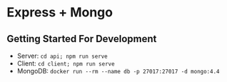 # Express + Mongo



## Getting Started For Development

- Server: `cd api; npm run serve`
- Client: `cd client; npm run serve`
- MongoDB: `docker run --rm --name db -p 27017:27017 -d mongo:4.4`